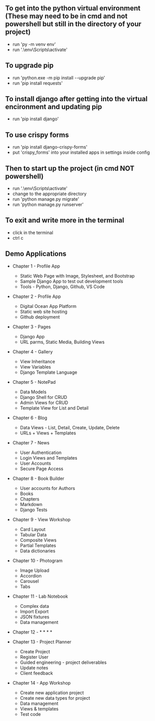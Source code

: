 ## To get into the python virtual environment (These may need to be in cmd and not powershell but still in the directory of your project)
* run 'py -m venv env'
* run '.\env\Scripts\activate'

## To upgrade pip
* run 'python.exe -m pip install --upgrade pip'
* run 'pip install requests'

## To install django after getting into the virtual encironment and updating pip
* run 'pip install django'

## To use crispy forms
* run 'pip install django-crispy-forms'
* put 'crispy_forms' into your installed apps in settings inside config

## Then to start up the project (in cmd NOT powershell)
* run '.\env\Scripts\activate'
* change to the appropriate directory
* run 'python manage.py migrate'
* run 'python manage.py runserver'

## To exit and write more in the terminal
* click in the terminal
* ctrl c

## Demo Applications

* Chapter 1 - Profile App
    * Static Web Page with Image, Stylesheet, and Bootstrap
    * Sample Django App to test out development tools
    * Tools - Python, Django, Github, VS Code

* Chapter 2 - Profile App
	* Digital Ocean App Platform
    * Static web site hosting
    * Github deployment

* Chapter 3 - Pages
    * Django App
    * URL parms, Static Media, Building Views

* Chapter 4 - Gallery
	* View Inheritance
    * View Variables
    * Django Template Language

* Chapter 5 - NotePad
    * Data Models
    * Django Shell for CRUD
    * Admin Views for CRUD
    * Template View for List and Detail

* Chapter 6 - Blog
    * Data Views - List, Detail, Create, Update, Delete
    * URLs + Views + Templates

* Chapter 7 - News
    * User Authentication
    * Login Views and Templates
    * User Accounts
    * Secure Page Access

* Chapter 8 - Book Builder
    * User accounts for Authors
    * Books
    * Chapters
    * Markdown
    * Django Tests

* Chapter 9 - View Workshop
    * Card Layout
    * Tabular Data
    * Composite Views
    * Partial Templates
    * Data dictionaries

* Chapter 10 - Photogram
    * Image Upload
    * Accordion
    * Carousel
    * Tabs

* Chapter 11 - Lab Notebook
    * Complex data
    * Import Export
    * JSON fixtures
    * Data management

* Chapter 12 -
    * 
    * 
    * 
    * 

* Chapter 13 - Project Planner
    * Create Project
    * Register User
    * Guided engineering - project deliverables
    * Update notes
    * Client feedback

* Chapter 14 - App Workshop
    * Create new application project
    * Create new data types for project
    * Data management
    * Views & templates
    * Test code

